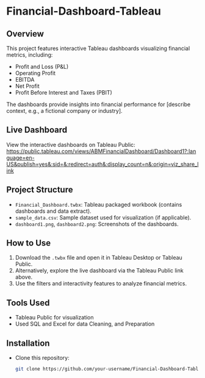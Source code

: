 # Financial-Dashboard-Tableau
## Overview
This project features interactive Tableau dashboards visualizing financial metrics, including:
- Profit and Loss (P&L)
- Operating Profit
- EBITDA
- Net Profit
- Profit Before Interest and Taxes (PBIT)

The dashboards provide insights into financial performance for [describe context, e.g., a fictional company or industry].

## Live Dashboard
View the interactive dashboards on Tableau Public: https://public.tableau.com/views/ABMFinancialDashboard/Dashboard1?:language=en-US&publish=yes&:sid=&:redirect=auth&:display_count=n&:origin=viz_share_link

## Project Structure
- `Financial_Dashboard.twbx`: Tableau packaged workbook (contains dashboards and data extract).
- `sample_data.csv`: Sample dataset used for visualization (if applicable).
- `dashboard1.png`, `dashboard2.png`: Screenshots of the dashboards.

## How to Use
1. Download the `.twbx` file and open it in Tableau Desktop or Tableau Public.
2. Alternatively, explore the live dashboard via the Tableau Public link above.
3. Use the filters and interactivity features to analyze financial metrics.

## Tools Used
- Tableau Public for visualization
-  Used SQL and Excel for data Cleaning, and Preparation

## Installation
- Clone this repository:
  ```bash
  git clone https://github.com/your-username/Financial-Dashboard-Tableau.git
